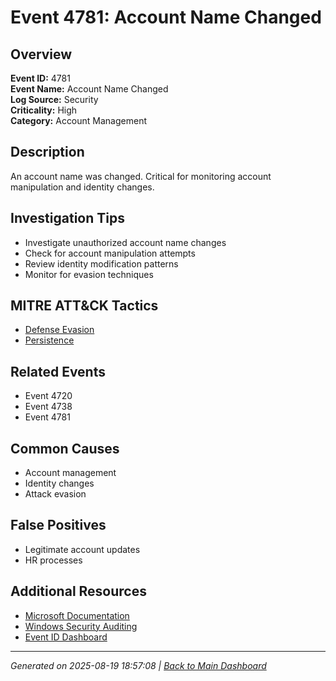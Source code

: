 # Event 4781: Account Name Changed

## Overview
**Event ID:** 4781  
**Event Name:** Account Name Changed  
**Log Source:** Security  
**Criticality:** High  
**Category:** Account Management  

## Description
An account name was changed. Critical for monitoring account manipulation and identity changes.

## Investigation Tips
- Investigate unauthorized account name changes
- Check for account manipulation attempts
- Review identity modification patterns
- Monitor for evasion techniques

## MITRE ATT&CK Tactics
- [Defense Evasion](https://attack.mitre.org/tactics/TA0005/)
- [Persistence](https://attack.mitre.org/tactics/TA0003/)

## Related Events
- Event 4720
- Event 4738
- Event 4781

## Common Causes
- Account management
- Identity changes
- Attack evasion

## False Positives
- Legitimate account updates
- HR processes

## Additional Resources
- [Microsoft Documentation](https://learn.microsoft.com/en-us/previous-versions/windows/it-pro/windows-10/security/threat-protection/auditing/event-4781)
- [Windows Security Auditing](https://learn.microsoft.com/en-us/windows/security/threat-protection/auditing/audit-events)
- [Event ID Dashboard](../index.html)

---
*Generated on 2025-08-19 18:57:08 | [Back to Main Dashboard](../index.html)*
